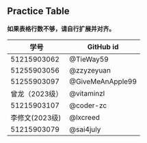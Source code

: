 ## Practice Table
**如果表格行数不够，请自行扩展并对齐。**

| 学号         | GitHub id |
|-------------|-----------|
| 51215903062 | @TieWay59 |
| 51255903056 | @zzyzeyuan|
| 51255903097 | @GiveMeAnApple99|
| 曾龙（2023级）| @vitaminzl |
| 51215903107 | @coder-zc |
| 李修文(2023级)| @lxcreed |
| 51215903079 | @sai4july |




